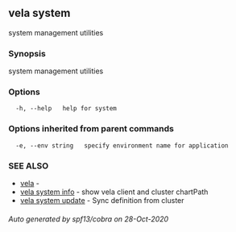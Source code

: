 ## vela system

system management utilities

### Synopsis

system management utilities

### Options

```
  -h, --help   help for system
```

### Options inherited from parent commands

```
  -e, --env string   specify environment name for application
```

### SEE ALSO

* [vela](vela.md)	 - 
* [vela system info](vela_system_info.md)	 - show vela client and cluster chartPath
* [vela system update](vela_system_update.md)	 - Sync definition from cluster

###### Auto generated by spf13/cobra on 28-Oct-2020
